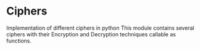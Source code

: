 # Ciphers
Implementation of different ciphers in python
This module contains several ciphers with their Encryption and Decryption techniques callable as functions. 
